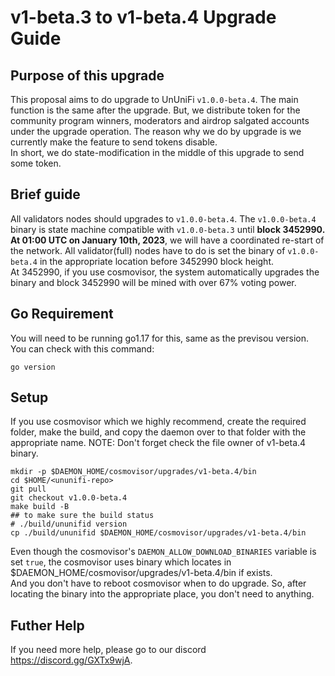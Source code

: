 # v1-beta.3 to v1-beta.4 Upgrade Guide

## Purpose of this upgrade

This proposal aims to do upgrade to UnUniFi `v1.0.0-beta.4`. The main function is the same after the upgrade. But, we distribute token for the community program winners, moderators and airdrop salgated accounts under the upgrade operation. The
reason why we do by upgrade is we currently make the feature to send tokens disable.  
In short, we do state-modification in the middle of this upgrade to send some token.

## Brief guide

All validators nodes should upgrades to `v1.0.0-beta.4`. The `v1.0.0-beta.4` binary is state machine compatible with `v1.0.0-beta.3` until **block 3452990. At 01:00 UTC on January 10th, 2023**, we will have a coordinated re-start of the network. 
All validator(full) nodes have to do is set the binary of `v1.0.0-beta.4` in the appropriate location before 3452990 block height.   
At 3452990, if you use cosmovisor, the system automatically upgrades the binary and block 3452990 will be mined with over 67% voting power.   

## Go Requirement

You will need to be running go1.17 for this, same as the previsou version. You can check with this command:

```shell
go version
```

## Setup

If you use cosmovisor which we highly recommend, create the required folder, make the build, and copy the daemon over to that folder with the appropriate name. NOTE: Don't forget check the file owner of v1-beta.4 binary.

```shell
mkdir -p $DAEMON_HOME/cosmovisor/upgrades/v1-beta.4/bin
cd $HOME/<ununifi-repo>
git pull
git checkout v1.0.0-beta.4
make build -B
## to make sure the build status
# ./build/ununifid version
cp ./build/ununifid $DAEMON_HOME/cosmovisor/upgrades/v1-beta.4/bin
```

Even though the cosmovisor's `DAEMON_ALLOW_DOWNLOAD_BINARIES` variable is set `true`, the cosmovisor uses binary which locates in $DAEMON_HOME/cosmovisor/upgrades/v1-beta.4/bin if exists.   
And you don't have to reboot cosmovisor when to do upgrade. So, after locating the binary into the appropriate place, you don't need to anything.

## Futher Help

If you need more help, please go to our discord https://discord.gg/GXTx9wjA.
